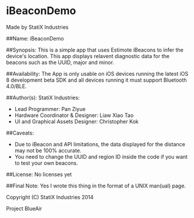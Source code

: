 **iBeaconDemo**
==========================
Made by StatiX Industries

##Name:
iBeaconDemo

##Synopsis:
This is a simple app that uses Estimote iBeacons to infer the device's location. This app displays relavent diagnostic data for the beacons such as the UUID, major and minor.

##Availability:
The App is only usable on iOS devices running the latest iOS 8 development beta SDK and all devices running it must support Bluetooth 4.0/BLE.

##Author(s):
StatiX Industries:
* Lead Programmer: Pan Ziyue
* Hardware Coordinator & Designer: Liaw Xiao Tao
* UI and Graphical Assets Designer: Christopher Kok

##Caveats:
* Due to iBeacon and API limitations, the data displayed for the distance may not be 100% accurate.
* You need to change the UUID and region ID inside the code if you want to test your own beacons.

##License:
No licenses yet

##Final Note:
Yes I wrote this thing in the format of a UNIX man(ual) page.

Copyright (C) StatiX Industries 2014

Project BlueAir
